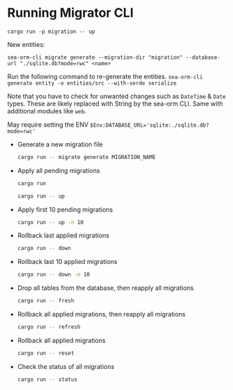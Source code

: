 # Running Migrator CLI

`cargo run -p migration -- up`

New entities:

`sea-orm-cli migrate generate --migration-dir "migration" --database-url "./sqlite.db?mode=rwc" <name>`

Run the following command to re-generate the entities.
`sea-orm-cli generate entity -o entities/src --with-serde serialize`

Note that you have to check for unwanted changes such as `DateTime` & `Date` types. These are likely replaced with String by the sea-orm CLI. Same with additional modules like `web`.

May require setting the ENV `$Env:DATABASE_URL='sqlite:./sqlite.db?mode=rwc'`

- Generate a new migration file
    ```sh
    cargo run -- migrate generate MIGRATION_NAME
    ```
- Apply all pending migrations
    ```sh
    cargo run
    ```
    ```sh
    cargo run -- up
    ```
- Apply first 10 pending migrations
    ```sh
    cargo run -- up -n 10
    ```
- Rollback last applied migrations
    ```sh
    cargo run -- down
    ```
- Rollback last 10 applied migrations
    ```sh
    cargo run -- down -n 10
    ```
- Drop all tables from the database, then reapply all migrations
    ```sh
    cargo run -- fresh
    ```
- Rollback all applied migrations, then reapply all migrations
    ```sh
    cargo run -- refresh
    ```
- Rollback all applied migrations
    ```sh
    cargo run -- reset
    ```
- Check the status of all migrations
    ```sh
    cargo run -- status
    ```
